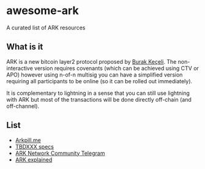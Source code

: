 # awesome-ark
A curated list of ARK resources

## What is it

ARK is a new bitcoin layer2 protocol proposed by [Burak Keçeli](https://twitter.com/brqgoo).
The non-interactive version requires covenants (which can be achieved using CTV or APO) however using n-of-n multisig you can
have a simplified version requiring all participants to be online (so it can be rolled out immediately).

It is complementary to lightning in a sense that you can still use lightning with ARK but most of the transactions will be done 
directly off-chain (and off-channel).

## List

* [Arkpill.me](https://www.arkpill.me)
* [TBDXXX specs](https://github.com/tbdxxx/specs)
* [ARK Network Community Telegram](https://t.me/ark_network_community)
* [ARK explained](./explained.md)
